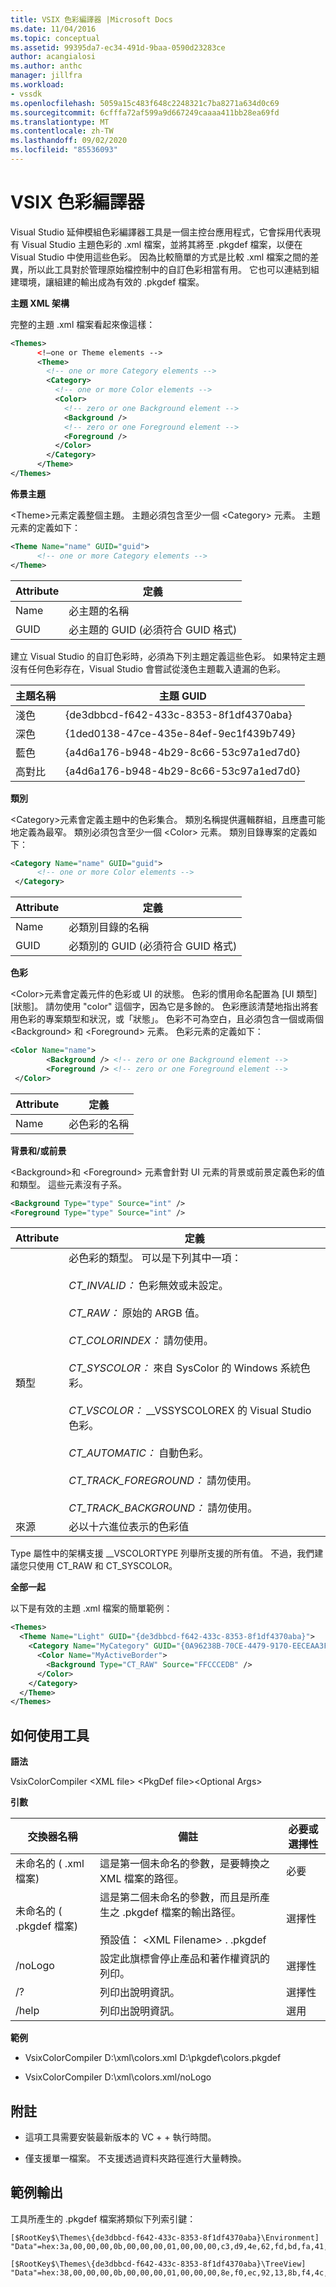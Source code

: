 ```yaml
---
title: VSIX 色彩編譯器 |Microsoft Docs
ms.date: 11/04/2016
ms.topic: conceptual
ms.assetid: 99395da7-ec34-491d-9baa-0590d23283ce
author: acangialosi
ms.author: anthc
manager: jillfra
ms.workload:
- vssdk
ms.openlocfilehash: 5059a15c483f648c2248321c7ba8271a634d0c69
ms.sourcegitcommit: 6cfffa72af599a9d667249caaaa411bb28ea69fd
ms.translationtype: MT
ms.contentlocale: zh-TW
ms.lasthandoff: 09/02/2020
ms.locfileid: "85536093"
---
```

# <a name="vsix-color-compiler"></a>VSIX 色彩編譯器
Visual Studio 延伸模組色彩編譯器工具是一個主控台應用程式，它會採用代表現有 Visual Studio 主題色彩的 .xml 檔案，並將其將至 .pkgdef 檔案，以便在 Visual Studio 中使用這些色彩。 因為比較簡單的方式是比較 .xml 檔案之間的差異，所以此工具對於管理原始檔控制中的自訂色彩相當有用。 它也可以連結到組建環境，讓組建的輸出成為有效的 .pkgdef 檔案。

 **主題 XML 架構**

 完整的主題 .xml 檔案看起來像這樣：

```xml
<Themes>
      <!—one or Theme elements -->
      <Theme>
        <!-- one or more Category elements -->
        <Category>
          <!-- one or more Color elements -->
          <Color>
            <!-- zero or one Background element -->
            <Background />
            <!-- zero or one Foreground element -->
            <Foreground />
          </Color>
        </Category>
      </Theme>
</Themes>
```

 **佈景主題**

 \<Theme>元素定義整個主題。 主題必須包含至少一個 \<Category> 元素。 主題元素的定義如下：

```xml
<Theme Name="name" GUID="guid">
      <!-- one or more Category elements -->
</Theme>
```

|**Attribute**|**定義**|
|-|-|
|Name|必主題的名稱|
|GUID|必主題的 GUID (必須符合 GUID 格式) |

 建立 Visual Studio 的自訂色彩時，必須為下列主題定義這些色彩。 如果特定主題沒有任何色彩存在，Visual Studio 會嘗試從淺色主題載入遺漏的色彩。

|**主題名稱**|**主題 GUID**|
|-|-|
|淺色|{de3dbbcd-f642-433c-8353-8f1df4370aba}|
|深色|{1ded0138-47ce-435e-84ef-9ec1f439b749}|
|藍色|{a4d6a176-b948-4b29-8c66-53c97a1ed7d0}|
|高對比|{a4d6a176-b948-4b29-8c66-53c97a1ed7d0}|

 **類別**

 \<Category>元素會定義主題中的色彩集合。 類別名稱提供邏輯群組，且應盡可能地定義為最窄。 類別必須包含至少一個 \<Color> 元素。 類別目錄專案的定義如下：

```xml
<Category Name="name" GUID="guid">
      <!-- one or more Color elements -->
 </Category>
```

|**Attribute**|**定義**|
|-|-|
|Name|必類別目錄的名稱|
|GUID|必類別的 GUID (必須符合 GUID 格式) |

 **色彩**

 \<Color>元素會定義元件的色彩或 UI 的狀態。 色彩的慣用命名配置為 [UI 類型] [狀態]。 請勿使用 "color" 這個字，因為它是多餘的。 色彩應該清楚地指出將套用色彩的專案類型和狀況，或「狀態」。 色彩不可為空白，且必須包含一個或兩個 \<Background> 和 \<Foreground> 元素。 色彩元素的定義如下：

```xml
<Color Name="name">
        <Background /> <!-- zero or one Background element -->
        <Foreground /> <!-- zero or one Foreground element -->
 </Color>
```

|**Attribute**|**定義**|
|-|-|
|Name|必色彩的名稱|

 **背景和/或前景**

 \<Background>和 \<Foreground> 元素會針對 UI 元素的背景或前景定義色彩的值和類型。 這些元素沒有子系。

```xml
<Background Type="type" Source="int" />
<Foreground Type="type" Source="int" />
```

|**Attribute**|**定義**|
|-|-|
|類型|必色彩的類型。 可以是下列其中一項：<br /><br /> *CT_INVALID：* 色彩無效或未設定。<br /><br /> *CT_RAW：* 原始的 ARGB 值。<br /><br /> *CT_COLORINDEX：* 請勿使用。<br /><br /> *CT_SYSCOLOR：* 來自 SysColor 的 Windows 系統色彩。<br /><br /> *CT_VSCOLOR：* __VSSYSCOLOREX 的 Visual Studio 色彩。<br /><br /> *CT_AUTOMATIC：* 自動色彩。<br /><br /> *CT_TRACK_FOREGROUND：* 請勿使用。<br /><br /> *CT_TRACK_BACKGROUND：* 請勿使用。|
|來源|必以十六進位表示的色彩值|

 Type 屬性中的架構支援 __VSCOLORTYPE 列舉所支援的所有值。 不過，我們建議您只使用 CT_RAW 和 CT_SYSCOLOR。

 **全部一起**

 以下是有效的主題 .xml 檔案的簡單範例：

```xml
<Themes>
  <Theme Name="Light" GUID="{de3dbbcd-f642-433c-8353-8f1df4370aba}">
    <Category Name="MyCategory" GUID="{0A96238B-70CE-4479-9170-EECEAA3FCD58}">
      <Color Name="MyActiveBorder">
        <Background Type="CT_RAW" Source="FFCCCEDB" />
      </Color>
    </Category>
  </Theme>
</Themes>
```

## <a name="how-to-use-the-tool"></a>如何使用工具
 **語法**

 VsixColorCompiler \<XML file> \<PkgDef file>\<Optional Args>

 **引數**

|**交換器名稱**|**備註**|**必要或選擇性**|
|-|-|-|
|未命名的 ( .xml 檔案) |這是第一個未命名的參數，是要轉換之 XML 檔案的路徑。|必要|
|未命名的 ( .pkgdef 檔案) |這是第二個未命名的參數，而且是所產生之 .pkgdef 檔案的輸出路徑。<br /><br /> 預設值： \<XML Filename> . .pkgdef|選擇性|
|/noLogo|設定此旗標會停止產品和著作權資訊的列印。|選擇性|
|/?|列印出說明資訊。|選擇性|
|/help|列印出說明資訊。|選用|

 **範例**

- VsixColorCompiler D:\xml\colors.xml D:\pkgdef\colors.pkgdef

- VsixColorCompiler D:\xml\colors.xml/noLogo

## <a name="notes"></a>附註

- 這項工具需要安裝最新版本的 VC + + 執行時間。

- 僅支援單一檔案。 不支援透過資料夾路徑進行大量轉換。

## <a name="sample-output"></a>範例輸出
 工具所產生的 .pkgdef 檔案將類似下列索引鍵：

```
[$RootKey$\Themes\{de3dbbcd-f642-433c-8353-8f1df4370aba}\Environment]
"Data"=hex:3a,00,00,00,0b,00,00,00,01,00,00,00,c3,d9,4e,62,fd,bd,fa,41,96,c3,7c,82,4e,a3,2e,3d,01,00,00,00,0c,00,00,00,41,63,74,69,76,65,42,6f,72,64,65,72,01,cc,ce,db,ff,01,33,31,24,ff

[$RootKey$\Themes\{de3dbbcd-f642-433c-8353-8f1df4370aba}\TreeView]
"Data"=hex:38,00,00,00,0b,00,00,00,01,00,00,00,8e,f0,ec,92,13,8b,f4,4c,99,e9,ae,26,92,38,21,85,01,00,00,00,0a,00,00,00,42,61,63,6b,67,72,6f,75,6e,64,01,f5,f5,f5,ff,01,1e,1e,1e,ff
```
